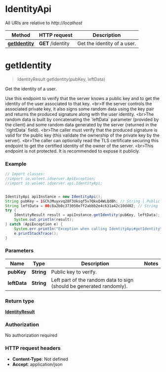 # IdentityApi

All URIs are relative to *http://localhost*

Method | HTTP request | Description
------------- | ------------- | -------------
[**getIdentity**](IdentityApi.md#getIdentity) | **GET** /identity | Get the identity of a user.


<a name="getIdentity"></a>
# **getIdentity**
> IdentityResult getIdentity(pubKey, leftData)

Get the identity of a user.

Use this endpoint to verify that the server knows a public key and to get the identity of the user associated to that key. &lt;br&gt;If the server controls the associated private key, it also signs some random data using the key pair and returns the produced signature along with the user identity. &lt;br&gt;The random data is built by concatenating the &#x60;leftData&#x60; parameter (provided by the client) and some random data generated by the server (returned in the &#x60;rightData&#x60; field). &lt;br&gt;The caller must verify that the produced signature is valid for the public key (this validate the ownership of the private key by the server). &lt;br&gt;The caller can optionally read the TLS certificate securing this endpoint to get the certified identity of the owner of the server. &lt;br&gt;This endpoint is not protected. It is recommended to expose it publicly. 

### Example
```java
// Import classes:
//import io.woleet.idserver.ApiException;
//import io.woleet.idserver.api.IdentityApi;


IdentityApi apiInstance = new IdentityApi();
String pubKey = 1GChJMuyxvq28F3Uksqf5v7QkxQ4WLQdBh; // String | Public key to verify.
String leftData = 00c8a2b0c373050e7f2abbb2e4c631a42c10d402; // String | Left part of the random data to sign (should be generated randomly).
try {
    IdentityResult result = apiInstance.getIdentity(pubKey, leftData);
    System.out.println(result);
} catch (ApiException e) {
    System.err.println("Exception when calling IdentityApi#getIdentity");
    e.printStackTrace();
}
```

### Parameters

Name | Type | Description  | Notes
------------- | ------------- | ------------- | -------------
 **pubKey** | **String**| Public key to verify. |
 **leftData** | **String**| Left part of the random data to sign (should be generated randomly). |

### Return type

[**IdentityResult**](IdentityResult.md)

### Authorization

No authorization required

### HTTP request headers

 - **Content-Type**: Not defined
 - **Accept**: application/json

